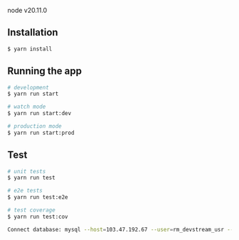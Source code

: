 node v20.11.0

## Installation

```bash
$ yarn install
```

## Running the app

```bash
# development
$ yarn run start

# watch mode
$ yarn run start:dev

# production mode
$ yarn run start:prod
```

## Test

```bash
# unit tests
$ yarn run test

# e2e tests
$ yarn run test:e2e

# test coverage
$ yarn run test:cov

Connect database: mysql --host=103.47.192.67 --user=rm_devstream_usr --password=*Tc7CED6tnQe4urG